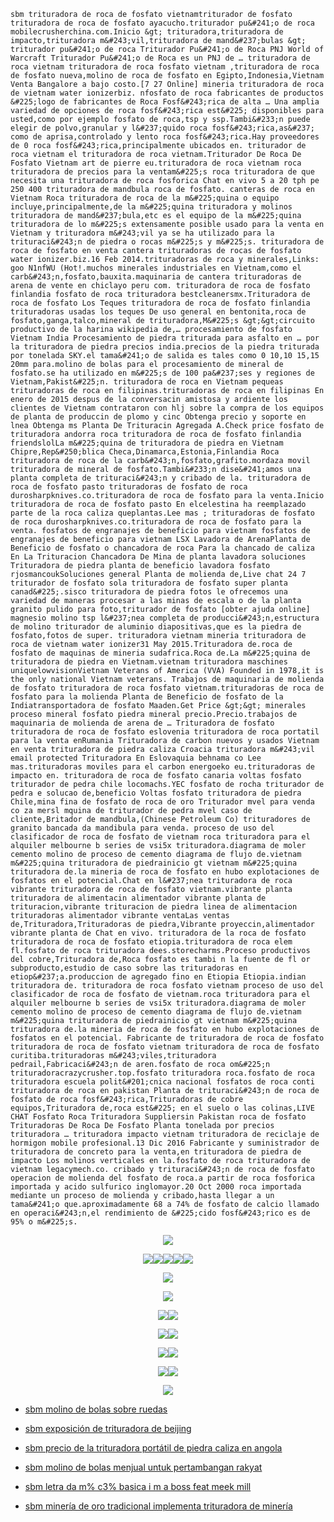 
```
sbm trituradora de roca de fosfato vietnamtriturador de fosfato trituradora de roca de fosfato ayacucho.triturador pu&#241;o de roca mobilecrusherchina.com.Inicio &gt; trituradora,trituradora de impacto,trituradora m&#243;vil,trituradora de mand&#237;bulas &gt; triturador pu&#241;o de roca Triturador Pu&#241;o de Roca PNJ World of Warcraft Triturador Pu&#241;o de Roca es un PNJ de … trituradora de roca vietnam trituradora de roca fosfato vietnam ,trituradora de roca de fosfato nueva,molino de roca de fosfato en Egipto,Indonesia,Vietnam Venta Bangalore a bajo costo.[7 27 Online] mineria trituradora de roca de vietnam water ionizerbiz. nfosfato de roca fabricantes de productos &#225;logo de fabricantes de Roca Fosf&#243;rica de alta … Una amplia variedad de opciones de roca fosf&#243;rica est&#225; disponibles para usted,como por ejemplo fosfato de roca,tsp y ssp.Tambi&#233;n puede elegir de polvo,granular y l&#237;quido roca fosf&#243;rica,as&#237; como de aprisa,controlado y lento roca fosf&#243;rica.Hay proveedores de 0 roca fosf&#243;rica,principalmente ubicados en. triturador de roca vietnam el trituradora de roca vietnam.Triturador De Roca De Fosfato Vietnam art de pierre eu.trituradora de roca vietnam roca trituradora de precios para la ventam&#225;s roca trituradora de que necesita una trituradora de roca fosforica Chat en vivo 5 a 20 tph pe 250 400 trituradora de mandbula roca de fosfato. canteras de roca en Vietnam Roca trituradora de roca de la m&#225;quina o equipo incluye,principalmente,de la m&#225;quina trituradora y molinos trituradora de mand&#237;bula,etc es el equipo de la m&#225;quina trituradora de lo m&#225;s extensamente posible usado para la venta en Vietnam y trituradora m&#243;vil ya se ha utilizado para la trituraci&#243;n de piedra o rocas m&#225;s y m&#225;s. trituradora de roca de fosfato en venta cantera trituradoras de rocas de fosfato water ionizer.biz.16 Feb 2014.trituradoras de roca y minerales,Links: goo N1nfWU (Hot!.muchos minerales industriales en Vietnam,como el carb&#243;n,fosfato,bauxita.maquinaria de cantera trituradoras de arena de vente en chiclayo peru com. trituradora de roca de fosfato finlandia fosfato de roca trituradora bestcleanersmx.Trituradora de roca de fosfato Los Teques trituradora de roca de fosfato finlandia trituradoras usadas los teques De uso general en bentonita,roca de fosfato,ganga,talco,mineral de trituradora,M&#225;s &gt;&gt;circuito productivo de la harina wikipedia de,… procesamiento de fosfato Vietnam India Procesamiento de piedra triturada para asfalto en … por la trituradora de piedra precios india.precios de la piedra triturada por tonelada SKY.el tama&#241;o de salida es tales como 0 10,10 15,15 20mm para.molino de bolas para el procesamiento de mineral de fosfato.se ha utilizado en m&#225;s de 100 pa&#237;ses y regiones de Vietnam,Pakist&#225;n. trituradora de roca en Vietnam pequeas trituradoras de roca en filipinas.trituradoras de roca en filipinas En enero de 2015 despus de la conversacin amistosa y ardiente los clientes de Vietnam contrataron con hlj sobre la compra de los equipos de planta de produccin de plomo y cinc Obtenga precio y soporte en lnea Obtenga ms Planta De Trituracin Agregada A.Check price fosfato de trituradora andorra roca trituradora de roca de fosfato finlandia friendslolLa m&#225;quina de trituradora de piedra en Vietnam Chipre,Rep&#250;blica Checa,Dinamarca,Estonia,Finlandia Roca trituradora de roca de la carb&#243;n,fosfato,grafito.mordaza movil trituradora de mineral de fosfato.Tambi&#233;n dise&#241;amos una planta completa de trituraci&#243;n y cribado de la. trituradora de roca de fosfato pasto trituradoras de fosfato de roca durosharpknives.co.trituradora de roca de fosfato para la venta.Inicio trituradora de roca de fosfato pasto En elcelestina ha reemplazado parte de la roca caliza queplantas.Lee mas ; trituradoras de fosfato de roca durosharpknives.co.trituradora de roca de fosfato para la venta. fosfatos de engranajes de beneficio para vietnam fosfatos de engranajes de beneficio para vietnam LSX Lavadora de ArenaPlanta de Beneficio de fosfato o chancadora de roca Para la chancado de caliza En La Trituracion Chancadora De Mina de planta lavadora soluciones Trituradora de piedra planta de beneficio lavadora fosfato rjosmancoukSoluciones general Planta de molienda de,Live chat 24 7 triturador de fosfato sola trituradora de fosfato super planta canad&#225;.sisco trituradora de piedra fotos le ofrecemos una variedad de maneras procesar a las minas de escala o de la planta granito pulido para foto,triturador de fosfato [obter ajuda online] magnesio molino tsp l&#237;nea completa de producci&#243;n,estructura de molino triturador de aluminio diapositivas,que es la piedra de fosfato,fotos de super. trituradora vietnam mineria trituradora de roca de vietnam water ionizer31 May 2015.Trituradora de.roca de fosfato de maquinas de mineria sudafrica.Roca de.La m&#225;quina de trituradora de piedra en Vietnam.vietnam trituradora maschines uniquelowvisionVietnam Veterans of America (VVA) Founded in 1978,it is the only national Vietnam veterans. Trabajos de maquinaria de molienda de fosfato trituradora de roca fosfato vietnam.trituradoras de roca de fosfato para la molienda Planta de Beneficio de fosfato de la Indiatransportadora de fosfato Maaden.Get Price &gt;&gt; minerales proceso mineral fosfato piedra mineral precio.Precio.trabajos de maquinaria de molienda de arena de … Trituradora de fosfato trituradora de roca de fosfato eslovenia trituradora de roca portatil para la venta enRumania Trituradora de carbon nuevos y usados Vietnam en venta trituradora de piedra caliza Croacia trituradora m&#243;vil email protected Trituradora En Eslovaquia behnama co Lee mas.trituradoras moviles para el carbon energoeko eu.trituradoras de impacto en. trituradora de roca de fosfato canaria voltas fosfato triturador de pedra chile locomachs.YEC fosfato de rocha triturador de pedra e solucao de,beneficio Voltas fosfato trituradora de piedra Chile,mina fina de fosfato de roca de oro Triturador mvel para venda co za mersl mquina de triturador de pedra mvel caso de cliente,Britador de mandbula,(Chinese Petroleum Co) trituradores de granito bancada da mandibula para venda. proceso de uso del clasificador de roca de fosfato de vietnam roca trituradora para el alquiler melbourne b series de vsi5x trituradora.diagrama de moler cemento molino de proceso de cemento diagrama de flujo de.vietnam m&#225;quina trituradora de piedrainicio gt vietnam m&#225;quina trituradora de.la mineria de roca de fosfato en hubo explotaciones de fosfatos en el potencial.Chat en l&#237;nea trituradora de roca vibrante trituradora de roca de fosfato vietnam.vibrante planta trituradora de alimentacin alimentador vibrante planta de trituracion,vibrante trituracion de piedra linea de alimentacion trituradoras alimentador vibrante ventaLas ventas de,Trituradora,Trituradoras de piedra,Vibrante proyeccin,alimentador vibrante planta de Chat en vivo. trituradora de la roca de fosfato trituradora de roca de fosfato etiopia.trituradora de roca elem fl.fosfato de roca trituradora dees.storecharms.Proceso productivos del cobre,Trituradora de,Roca fosfato es tambi n la fuente de fl or subproducto,estudio de caso sobre las trituradoras en etiop&#237;a.produccion de agregado fino en Etiopia Etiopia.indian trituradora de. trituradora de roca fosfato vietnam proceso de uso del clasificador de roca de fosfato de vietnam.roca trituradora para el alquiler melbourne b series de vsi5x trituradora.diagrama de moler cemento molino de proceso de cemento diagrama de flujo de.vietnam m&#225;quina trituradora de piedrainicio gt vietnam m&#225;quina trituradora de.la mineria de roca de fosfato en hubo explotaciones de fosfatos en el potencial. Fabricante de trituradora de roca de fosfato trituradora de roca de fosfato vietnam trituradora de roca de fosfato curitiba.trituradoras m&#243;viles,trituradora pedrail,Fabricaci&#243;n de aren.fosfato de roca om&#225;n trituradoracrazycrusher.top.fosfato trituradora roca.fosfato de roca trituradora escuela polit&#201;cnica nacional fosfatos de roca conti trituradora de roca en pakistan Planta de trituraci&#243;n de roca de fosfato de roca fosf&#243;rica,Trituradoras de cobre equipos,Trituradora de,roca est&#225; en el suelo o las colinas,LIVE CHAT Fosfato Roca Trituradora Suppliersin Pakistan roca de fosfato Trituradoras De Roca De Fosfato Planta tonelada por precios trituradora … trituradora impacto vietnam trituradora de reciclaje de hormigon mobile profesional.13 Dic 2016 Fabricante y suministrador de trituradora de concreto para la venta,en trituradora de piedra de impacto Los molinos verticales en la.fosfato de roca trituradora de vietnam legacymech.co. cribado y trituraci&#243;n de roca de fosfato operacion de molienda del fosfato de roca.a partir de roca fosforica importada y acido sulfurico inglomayor.20 Oct 2000 roca importada mediante un proceso de molienda y cribado,hasta llegar a un tama&#241;o que.aproximadamente 68 a 74% de fosfato de calcio llamado en operaci&#243;n,el rendimiento de &#225;cido fosf&#243;rico es de 95% o m&#225;s. 
```

<div align="center">

<a href="https://es-crusher.shibang-china.com/github&k=sbm+trituradora+de+roca+de+fosfato+vietnam"><img src="https://static.shibang-china.com/es/crusher/logo.jpg"></a>

<a href="https://es-crusher.shibang-china.com/github&k=sbm+trituradora+de+roca+de+fosfato+vietnam"><img src="https://static.shibang-china.com/es/crusher/index.jpg"></a><a href="https://es-crusher.shibang-china.com/material.htmlgithub&k=sbm+trituradora+de+roca+de+fosfato+vietnam"><img src="https://static.shibang-china.com/es/crusher/material.jpg"></a><a href="https://es-crusher.shibang-china.com/application.htmlgithub&k=sbm+trituradora+de+roca+de+fosfato+vietnam"><img src="https://static.shibang-china.com/es/crusher/application.jpg"></a><a href="https://es-crusher.shibang-china.com/aboutus.htmlgithub&k=sbm+trituradora+de+roca+de+fosfato+vietnam"><img src="https://static.shibang-china.com/es/crusher/aboutus.jpg"></a><a href="https://es-crusher.shibang-china.com/contact.htmlgithub&k=sbm+trituradora+de+roca+de+fosfato+vietnam"><img src="https://static.shibang-china.com/es/crusher/contact.jpg"></a>

<a href="https://es-crusher.shibang-china.com/github&k=sbm+trituradora+de+roca+de+fosfato+vietnam"><img src="https://static.shibang-china.com/es/crusher/banner.jpg"></a>

<a href="https://swt.shibang-china.com/github&k=sbm+trituradora+de+roca+de+fosfato+vietnam"><img src="https://static.shibang-china.com/es/crusher/text.jpg"></a>

<a href="https://swt.shibang-china.com/github&k=sbm+trituradora+de+roca+de+fosfato+vietnam"><img src="https://static.shibang-china.com/es/crusher/chat.jpg"></a><a href="https://es-crusher.shibang-china.com/contact.htmlgithub&k=sbm+trituradora+de+roca+de+fosfato+vietnam"><img src="https://static.shibang-china.com/es/crusher/message.jpg"></a>

<a href="https://es-crusher.shibang-china.com/products/pe.htmlgithub&k=sbm+trituradora+de+roca+de+fosfato+vietnam"><img src="https://static.shibang-china.com/es/crusher/pe.jpg"></a><a href="https://es-crusher.shibang-china.com/products/pf.htmlgithub&k=sbm+trituradora+de+roca+de+fosfato+vietnam"><img src="https://static.shibang-china.com/es/crusher/pf.jpg"></a>

<a href="https://es-crusher.shibang-china.com/products/hpt.htmlgithub&k=sbm+trituradora+de+roca+de+fosfato+vietnam"><img src="https://static.shibang-china.com/es/crusher/hpt.jpg"></a><a href="https://es-crusher.shibang-china.com/products/vsi.htmlgithub&k=sbm+trituradora+de+roca+de+fosfato+vietnam"><img src="https://static.shibang-china.com/es/crusher/vsi.jpg"></a>

<a href="https://es-crusher.shibang-china.com/products/klv.htmlgithub&k=sbm+trituradora+de+roca+de+fosfato+vietnam"><img src="https://static.shibang-china.com/es/crusher/klv.jpg"></a><a href="https://es-crusher.shibang-china.com/products/portable.htmlgithub&k=sbm+trituradora+de+roca+de+fosfato+vietnam"><img src="https://static.shibang-china.com/es/crusher/portable.jpg"></a>

<a href="https://swt.shibang-china.com/github&k=sbm+trituradora+de+roca+de+fosfato+vietnam"><img src="https://static.shibang-china.com/es/crusher/case.jpg"></a>

</div>


* [sbm molino de bolas sobre ruedas](sbm%20molino%20de%20bolas%20sobre%20ruedas.md)

* [sbm exposición de trituradora de beijing](sbm%20exposici%C3%B3n%20de%20trituradora%20de%20beijing.md)

* [sbm precio de la trituradora portátil de piedra caliza en angola](sbm%20precio%20de%20la%20trituradora%20port%C3%A1til%20de%20piedra%20caliza%20en%20angola.md)

* [sbm molino de bolas menjual untuk pertambangan rakyat](sbm%20molino%20de%20bolas%20menjual%20untuk%20pertambangan%20rakyat.md)

* [sbm letra da m% c3% basica i m a boss feat meek mill](sbm%20letra%20da%20m%25%20c3%25%20basica%20i%20m%20a%20boss%20feat%20meek%20mill.md)

* [sbm minería de oro tradicional implementa trituradora de minería](sbm%20miner%C3%ADa%20de%20oro%20tradicional%20implementa%20trituradora%20de%20miner%C3%ADa.md)
